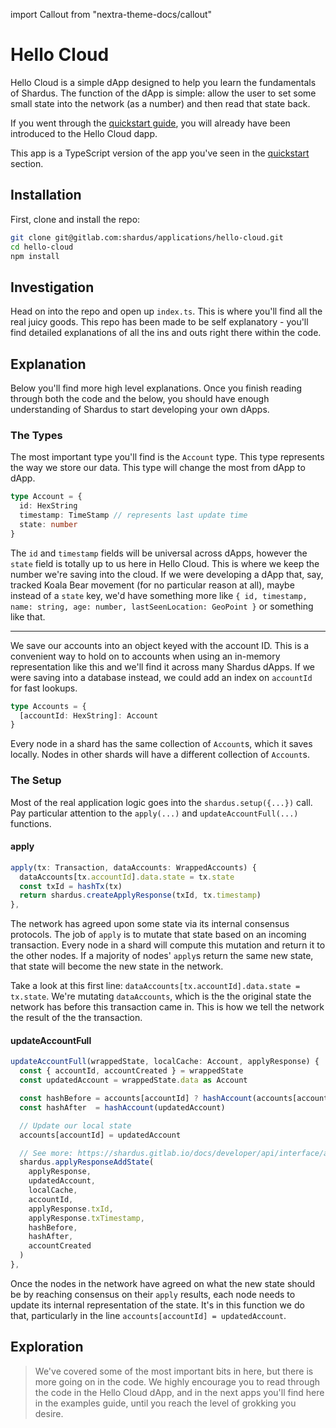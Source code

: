 import Callout from "nextra-theme-docs/callout"

# Hello Cloud

Hello Cloud is a simple dApp designed to help you learn the fundamentals of
Shardus. The function of the dApp is simple: allow the user to set some small
state into the network (as a number) and then read that state back.

If you went through the [quickstart guide](/docs/quickstart), you
will already have been introduced to the Hello Cloud dapp.

<Callout emoji="❗" type="default">

This app is a TypeScript version of the app you've seen in the [quickstart](../quickstart) section.

</Callout>


## Installation

First, clone and install the repo:

```sh
git clone git@gitlab.com:shardus/applications/hello-cloud.git
cd hello-cloud
npm install
```

## Investigation

Head on into the repo and open up `index.ts`. This is where you'll find all the
real juicy goods. This repo has been made to be self explanatory - you'll find
detailed explanations of all the ins and outs right there within the code.

## Explanation

Below you'll find more high level explanations. Once you finish reading
through both the code and the below, you should have enough understanding of Shardus
to start developing your own dApps.

### The Types

The most important type you'll find is the `Account` type. This type represents
the way we store our data. This type will change the most from dApp to dApp.

```ts
type Account = {
  id: HexString
  timestamp: TimeStamp // represents last update time
  state: number
}
```

The `id` and `timestamp` fields will be universal across dApps, however the
`state` field is totally up to us here in Hello Cloud. This is where we keep
the number we're saving into the cloud. If we were developing a dApp that, say,
tracked Koala Bear movement (for no particular reason at all), maybe instead of
a `state` key, we'd have something more like
`{ id, timestamp, name: string, age: number, lastSeenLocation: GeoPoint }` or something
like that.

---

We save our accounts into an object keyed with the account ID. This is a convenient
way to hold on to accounts when using an in-memory representation like this and we'll
find it across many Shardus dApps. If we were saving into a database instead, we
could add an index on `accountId` for fast lookups.

```ts
type Accounts = {
  [accountId: HexString]: Account
}
```

<Callout emoji="💡" type="default">

Every node in a shard has the same collection of `Account`s, which it saves locally.
Nodes in other shards will have a different collection of `Account`s.

</Callout>

### The Setup

Most of the real application logic goes into the `shardus.setup({...})` call.
Pay particular attention to the `apply(...)` and `updateAccountFull(...)` functions.

#### apply

```ts
apply(tx: Transaction, dataAccounts: WrappedAccounts) {
  dataAccounts[tx.accountId].data.state = tx.state
  const txId = hashTx(tx)
  return shardus.createApplyResponse(txId, tx.timestamp)
},
```

The network has agreed upon some state via its internal consensus protocols.
The job of `apply` is to mutate that state based on an incoming transaction.
Every node in a shard will compute this mutation and return it to the other
nodes. If a majority of nodes' `apply`s return the same new state, that state
will become the new state in the network.

Take a look at this first line: `dataAccounts[tx.accountId].data.state = tx.state`.
We're mutating `dataAccounts`, which is the the original state the network has
before this transaction came in. This is how we tell the network the result
of the the transaction.

#### updateAccountFull

```ts
updateAccountFull(wrappedState, localCache: Account, applyResponse) {
  const { accountId, accountCreated } = wrappedState
  const updatedAccount = wrappedState.data as Account

  const hashBefore = accounts[accountId] ? hashAccount(accounts[accountId]) : '' // Can't pass in undefined
  const hashAfter  = hashAccount(updatedAccount)

  // Update our local state
  accounts[accountId] = updatedAccount

  // See more: https://shardus.gitlab.io/docs/developer/api/interface/applyResponseAddState.html
  shardus.applyResponseAddState(
    applyResponse,
    updatedAccount,
    localCache,
    accountId,
    applyResponse.txId,
    applyResponse.txTimestamp,
    hashBefore,
    hashAfter,
    accountCreated
  )
},
```

Once the nodes in the network have agreed on what the new state should be by
reaching consensus on their `apply` results, each node needs to update its internal
representation of the state. It's in this function we do that, particularly
in the line `accounts[accountId] = updatedAccount`.

## Exploration

> We've covered some of the most important bits in here, but there is more going on in the code.
> We highly encourage you to read through the code in the Hello Cloud dApp, and in the next
> apps you'll find here in the examples guide, until you reach the level of grokking you desire.
